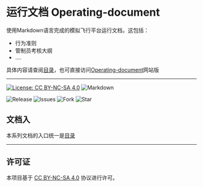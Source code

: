 # 运行文档 Operating-document
使用Markdown语言完成的模拟飞行平台运行文档，这包括：

- 行为准则
- 管制员考核大纲
- ....

具体内容请查阅[目录](./table_of_contents.md)，也可直接访问[Operating-document](https://flyleague-collection.github.io/Operating-document/)网站版

---

[![License: CC BY-NC-SA 4.0](https://img.shields.io/badge/License-CC%20BY--NC--SA%204.0-lightgrey.svg?style=for-the-badge)](https://creativecommons.org/licenses/by-nc-sa/4.0) ![Markdown](https://img.shields.io/badge/Markdown-000000?style=for-the-badge&logo=Markdown&logoColor=ffffff)

![Release](https://img.shields.io/github/release/Flyleague-Collection/Operating-document?style=for-the-badge) ![Issues](https://img.shields.io/github/issues/Flyleague-Collection/Operating-document?color=F48D73&style=for-the-badge) ![Fork](https://img.shields.io/github/forks/Flyleague-Collection/Operating-document.svg?style=for-the-badge&label=Fork&maxAge=2592000) ![Star](https://img.shields.io/github/stars/Flyleague-Collection/Operating-document.svg?style=for-the-badge&label=Star&maxAge=2592000)



## 文档入

本系列文档的入口统一是[目录](./table_of_contents.md)



---

## 许可证

本项目基于 [CC BY-NC-SA 4.0](https://creativecommons.org/licenses/by-nc-sa/4.0/deed.zh) 协议进行许可。
